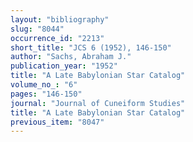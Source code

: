 ```yaml
---
layout: "bibliography"
slug: "8044"
occurrence_id: "2213"
short_title: "JCS 6 (1952), 146-150"
author: "Sachs, Abraham J."
publication_year: "1952"
title: "A Late Babylonian Star Catalog"
volume_no_: "6"
pages: "146-150"
journal: "Journal of Cuneiform Studies"
title: "A Late Babylonian Star Catalog"
previous_item: "8047"
---
```

